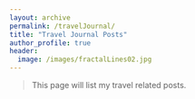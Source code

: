 ```yaml
---
layout: archive
permalink: /travelJournal/
title: "Travel Journal Posts"
author_profile: true
header:
  image: /images/fractalLines02.jpg
---
```


>This page will list my travel related posts.
